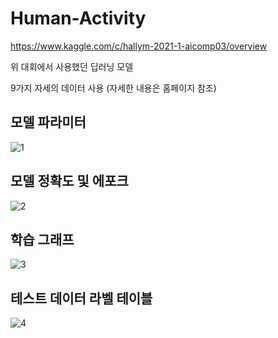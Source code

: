 # Human-Activity
https://www.kaggle.com/c/hallym-2021-1-aicomp03/overview

위 대회에서 사용했던 딥러닝 모델

9가지 자세의 데이터 사용 (자세한 내용은 홈페이지 참조)

## 모델 파라미터
![1](https://user-images.githubusercontent.com/76561461/143455079-676a168e-acc6-43ad-8c3a-bb4a1609dfc0.PNG)

## 모델 정확도 및 에포크
![2](https://user-images.githubusercontent.com/76561461/143455069-47c55e89-5c79-432c-932c-92f9e30e3112.PNG)

## 학습 그래프
![3](https://user-images.githubusercontent.com/76561461/143455072-f4870ec3-173b-45b5-adf4-377218f9c26b.PNG)

## 테스트 데이터 라벨 테이블
![4](https://user-images.githubusercontent.com/76561461/143455077-edb3d44b-ff19-4c04-b737-0c83164a972a.PNG)
